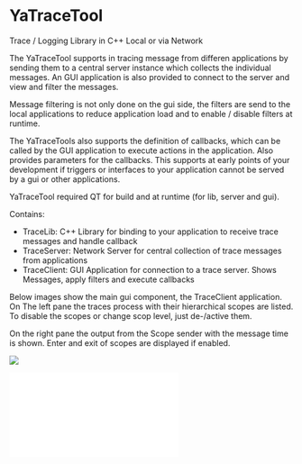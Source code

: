YaTraceTool
===========

Trace / Logging Library in C++ Local or via Network 

The YaTraceTool supports in tracing message from differen applications by sending them to a central
server instance which collects the individual messages. An GUI application is also provided to connect
to the server and view and filter the messages.

Message filtering is not only done on the gui side, the filters are send to the local applications to reduce
application load and to enable / disable filters at runtime.

The YaTraceTools also supports the definition of callbacks, which can be called by the GUI application to
execute actions in the application. Also provides parameters for the callbacks. This supports at early points
of your development if triggers or interfaces to your application cannot be served by a gui or other applications.

YaTraceTool required QT for build and at runtime (for lib, server and gui).

Contains:

* TraceLib: C++ Library for binding to your application to receive trace messages and handle callback
* TraceServer: Network Server for central collection of trace messages from applications
* TraceClient: GUI Application for connection to a trace server. Shows Messages, apply filters and execute callbacks

Below images show the main gui component, the TraceClient application. On The left pane the traces process with their hierarchical scopes are listed. To disable the scopes or change scop level, just de-/active them.

On the right pane the output from the Scope sender with the message time is shown. Enter and exit of scopes are displayed if enabled.

![](https://raw2.github.com/kreuzberger/YaTraceTool/master/doc/images/YaTraceClient.png)

![For detailed usage look here](doc/Usage.md)
